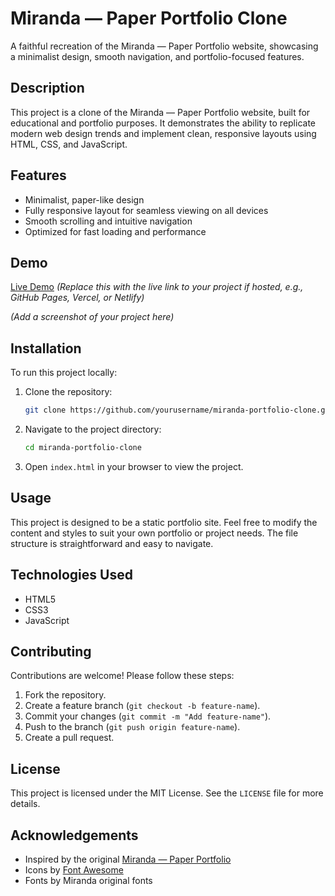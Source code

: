 # Miranda — Paper Portfolio Clone

A faithful recreation of the Miranda — Paper Portfolio website, showcasing a minimalist design, smooth navigation, and portfolio-focused features.

## Description

This project is a clone of the Miranda — Paper Portfolio website, built for educational and portfolio purposes. It demonstrates the ability to replicate modern web design trends and implement clean, responsive layouts using HTML, CSS, and JavaScript.

## Features

- Minimalist, paper-like design
- Fully responsive layout for seamless viewing on all devices
- Smooth scrolling and intuitive navigation
- Optimized for fast loading and performance

## Demo

[Live Demo](#) *(Replace this with the live link to your project if hosted, e.g., GitHub Pages, Vercel, or Netlify)*

&#x20;*(Add a screenshot of your project here)*

## Installation

To run this project locally:

1. Clone the repository:
   ```bash
   git clone https://github.com/yourusername/miranda-portfolio-clone.git
   ```
2. Navigate to the project directory:
   ```bash
   cd miranda-portfolio-clone
   ```
3. Open `index.html` in your browser to view the project.

## Usage

This project is designed to be a static portfolio site. Feel free to modify the content and styles to suit your own portfolio or project needs. The file structure is straightforward and easy to navigate.

## Technologies Used

- HTML5
- CSS3
- JavaScript

## Contributing

Contributions are welcome! Please follow these steps:

1. Fork the repository.
2. Create a feature branch (`git checkout -b feature-name`).
3. Commit your changes (`git commit -m "Add feature-name"`).
4. Push to the branch (`git push origin feature-name`).
5. Create a pull request.

## License

This project is licensed under the MIT License. See the `LICENSE` file for more details.

## Acknowledgements

- Inspired by the original [Miranda — Paper Portfolio](https://original-link-to-miranda-site.com/)
- Icons by [Font Awesome](https://fontawesome.com/)
- Fonts by Miranda original fonts 



